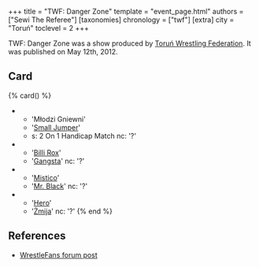 +++
title = "TWF: Danger Zone"
template = "event_page.html"
authors = ["Sewi The Referee"]
[taxonomies]
chronology = ["twf"]
[extra]
city = "Toruń"
toclevel = 2
+++

TWF: Danger Zone was a show produced by [Toruń Wrestling Federation](@/o/twf.md). It was published on May 12th, 2012.

## Card

{% card() %}
- - 'Młodzi Gniewni'
  - '[Small Jumper](@/w/small-jumper.md)'
  - s: 2 On 1 Handicap Match
    nc: '?'
- - '[Billi Rox](@/w/corin-mear.md)'
  - '[Gangsta](@/w/gangsta.md)'
    nc: '?'
- - '[Mistico](@/w/mistico.md)'
  - '[Mr. Black](@/w/mr-black.md)'
    nc: '?'
- - '[Hero](@/w/pj-blake.md)'
  - '[Żmija](@/w/zmija.md)'
    nc: '?'
{% end %}

## References

* [WrestleFans forum post](https://wrestlefans.pl/forum/viewtopic.php?f=59&t=29502)
